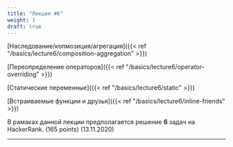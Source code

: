 ```yaml
---
title: "Лекция #6"
weight: 1
draft: true
---
```


[Наследование/копмозиция/агрегация]({{< ref "/basics/lecture6/composition-aggregation" >}})

[Переопределение операторов]({{< ref "/basics/lecture6/operator-overriding" >}})

[Статические переменные]({{< ref "/basics/lecture6/static" >}})

[Встраиваемые функции и друзья]({{< ref "/basics/lecture6/inline-friends" >}})

В рамаках данной лекции предполагается решение **6** задач на HackerRank. (165 points) (13.11.2020)

---